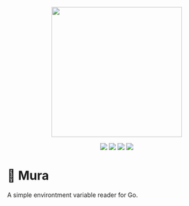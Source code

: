 <p align="center">
    <img src="https://assets.rasatmaja.com/mura/hero.webp" width=300> 
</p>

<p align="center">
    <a href="https://pkg.go.dev/github.com/rasatmaja/mura"><img src="https://godoc.org/github.com/rasatmaja/mura?status.svg"></a>
    <a href="https://github.com/rasatmaja/mura/releases"><img src="https://img.shields.io/github/v/release/rasatmaja/mura"></a>
    <a href=""><img src="https://img.shields.io/github/go-mod/go-version/rasatmaja/mura"></a>
    <a href="https://github.com/rasatmaja/mura/blob/main/LICENSE"><img src="https://img.shields.io/github/license/rasatmaja/mura"></a>
</p>

# 🐍 Mura 
A simple environtment variable reader for Go.